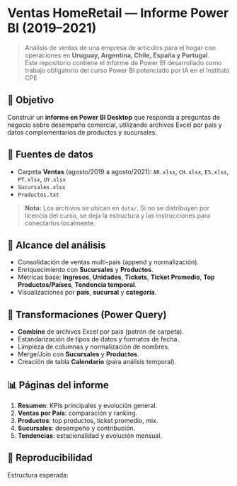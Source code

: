 # Ventas HomeRetail — Informe Power BI (2019–2021)

> Análisis de ventas de una empresa de artículos para el hogar con operaciones en **Uruguay, Argentina, Chile, España y Portugal**.  
> Este repositorio contiene el informe de Power BI desarrollado como trabajo obligatorio del curso Power BI potenciado por IA en el Instituto CPE

## 🎯 Objetivo
Construir un **informe en Power BI Desktop** que responda a preguntas de negocio sobre desempeño comercial, utilizando archivos Excel por país y datos complementarios de productos y sucursales.

## 📁 Fuentes de datos
- Carpeta **Ventas** (agosto/2019 a agosto/2021): `AR.xlsx`, `CH.xlsx`, `ES.xlsx`, `PT.xlsx`, `UY.xlsx`
- `Sucursales.xlsx`
- `Productos.txt`

> **Nota:** Los archivos se ubican en `data/`. Si no se distribuyen por licencia del curso, se deja la estructura y las instrucciones para conectarlos localmente.

## 🧩 Alcance del análisis
- Consolidación de ventas multi-país (append y normalización).
- Enriquecimiento con **Sucursales** y **Productos**.
- Métricas base: **Ingresos**, **Unidades**, **Tickets**, **Ticket Promedio**, **Top Productos/Países**, **Tendencia temporal**.
- Visualizaciones por **país**, **sucursal** y **categoría**.

## 🔧 Transformaciones (Power Query)
- **Combine** de archivos Excel por país (patrón de carpeta).
- Estandarización de tipos de datos y formatos de fecha.
- Limpieza de columnas y normalización de nombres.
- Merge/Join con **Sucursales** y **Productos**.
- Creación de tabla **Calendario** (para análisis temporal).

## 📊 Páginas del informe
1. **Resumen**: KPIs principales y evolución general.
2. **Ventas por País**: comparación y ranking.
3. **Productos**: top productos, ticket promedio, mix.
4. **Sucursales**: desempeño y contribución.
5. **Tendencias**: estacionalidad y evolución mensual.



## 🧪 Reproducibilidad
Estructura esperada:

